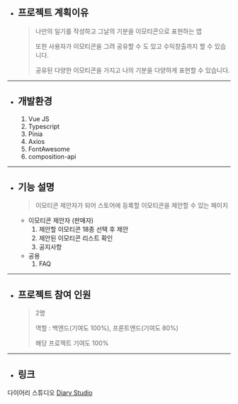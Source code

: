 * ## 프로젝트 계획이유
  > 나만의 일기를 작성하고 그날의 기분을 이모티콘으로 표현하는 앱
  > 
  > 또한 사용자가 이모티콘을 그려 공유할 수 도 있고 수익창출까지 할 수 있습니다.
  > 
  > 공유된 다양한 이모티콘을 가지고 나의 기분을 다양하게 표현할 수 있습니다.
------------
* ## 개발환경
  1. Vue JS
  2. Typescript
  3. Pinia
  4. Axios
  5. FontAwesome
  6. composition-api
------------
* ## 기능 설명
  > 이모티콘 제안자가 되어 스토어에 등록할 이모티콘을 제안할 수 있는 페이지
  
  * 이모티콘 제안자 (판매자)   
    1. 제안할 이모티콘 18종 선택 후 제안 
    2. 제안된 이모티콘 리스트 확인
    3. 공지사항
  * 공용
    1. FAQ   
------------
* ## 프로젝트 참여 인원
  > 2명 
  >
  > 역할 : 백엔드(기여도 100%), 프론트엔드(기여도 80%)
  >
  > 해당 프로젝트 기여도 100%
------------
* ## 링크
다이어리 스튜디오 [Diary Studio](http://leejehyeon.synology.me:3000/docs)

